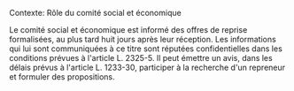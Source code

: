 Contexte: Rôle du comité social et économique

Le comité social et économique est informé des offres de reprise formalisées, au plus tard huit jours après leur réception. Les informations qui lui sont communiquées à ce titre sont réputées confidentielles dans les conditions prévues à l'article L. 2325-5. Il peut émettre un avis, dans les délais prévus à l'article L. 1233-30, participer à la recherche d'un repreneur et formuler des propositions.